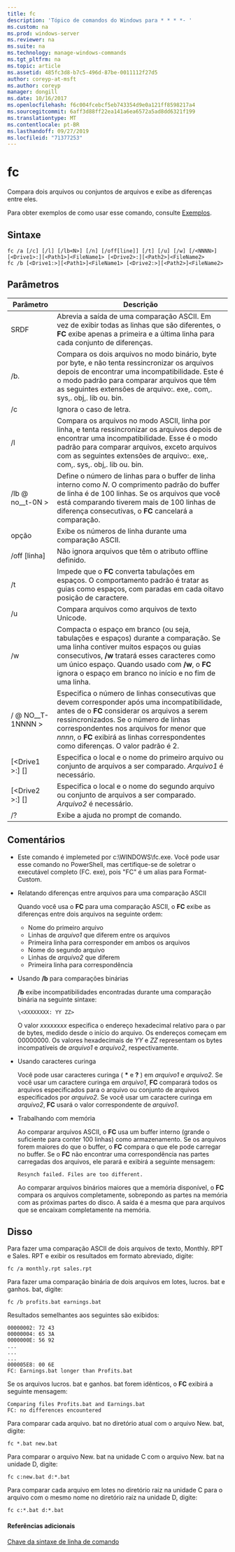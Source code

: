 ```yaml
---
title: fc
description: 'Tópico de comandos do Windows para * * * *- '
ms.custom: na
ms.prod: windows-server
ms.reviewer: na
ms.suite: na
ms.technology: manage-windows-commands
ms.tgt_pltfrm: na
ms.topic: article
ms.assetid: 485fc3d8-b7c5-496d-87be-0011112f27d5
author: coreyp-at-msft
ms.author: coreyp
manager: dongill
ms.date: 10/16/2017
ms.openlocfilehash: f6c004fcebcf5eb743354d9e0a121ff8598217a4
ms.sourcegitcommit: 6aff3d88ff22ea141a6ea6572a5ad8dd6321f199
ms.translationtype: MT
ms.contentlocale: pt-BR
ms.lasthandoff: 09/27/2019
ms.locfileid: "71377253"
---
```

# <a name="fc"></a>fc



Compara dois arquivos ou conjuntos de arquivos e exibe as diferenças entre eles.

Para obter exemplos de como usar esse comando, consulte [Exemplos](#BKMK_examples).

## <a name="syntax"></a>Sintaxe

```
fc /a [/c] [/l] [/lb<N>] [/n] [/off[line]] [/t] [/u] [/w] [/<NNNN>] [<Drive1>:][<Path1>]<FileName1> [<Drive2>:][<Path2>]<FileName2>
fc /b [<Drive1:>][<Path1>]<FileName1> [<Drive2:>][<Path2>]<FileName2>
```

## <a name="parameters"></a>Parâmetros

|            Parâmetro             |                                                                                                                                     Descrição                                                                                                                                      |
|----------------------------------|--------------------------------------------------------------------------------------------------------------------------------------------------------------------------------------------------------------------------------------------------------------------------------------|
|                SRDF                |                                                 Abrevia a saída de uma comparação ASCII. Em vez de exibir todas as linhas que são diferentes, o **FC** exibe apenas a primeira e a última linha para cada conjunto de diferenças.                                                  |
|                /b.                |             Compara os dois arquivos no modo binário, byte por byte, e não tenta ressincronizar os arquivos depois de encontrar uma incompatibilidade. Este é o modo padrão para comparar arquivos que têm as seguintes extensões de arquivo:. exe,. com,. sys,. obj,. lib ou. bin.              |
|                /c                |                                                                                                                               Ignora o caso de letra.                                                                                                                               |
|                /l                |               Compara os arquivos no modo ASCII, linha por linha, e tenta ressincronizar os arquivos depois de encontrar uma incompatibilidade. Esse é o modo padrão para comparar arquivos, exceto arquivos com as seguintes extensões de arquivo:. exe,. com,. sys,. obj,. lib ou. bin.                |
|             /lb @ no__t-0N >              |                         Define o número de linhas para o buffer de linha interno como *N*. O comprimento padrão do buffer de linha é de 100 linhas. Se os arquivos que você está comparando tiverem mais de 100 linhas de diferença consecutivas, o **FC** cancelará a comparação.                         |
|                opção                |                                                                                                                Exibe os números de linha durante uma comparação ASCII.                                                                                                                 |
|            /off [linha]            |                                                                                                               Não ignora arquivos que têm o atributo offline definido.                                                                                                               |
|                /t                |                                                                    Impede que o **FC** converta tabulações em espaços. O comportamento padrão é tratar as guias como espaços, com paradas em cada oitavo posição de caractere.                                                                    |
|                /u                |                                                                                                                        Compara arquivos como arquivos de texto Unicode.                                                                                                                         |
|                /w                |         Compacta o espaço em branco (ou seja, tabulações e espaços) durante a comparação. Se uma linha contiver muitos espaços ou guias consecutivos, **/w** tratará esses caracteres como um único espaço. Quando usado com **/w**, o **FC** ignora o espaço em branco no início e no fim de uma linha.         |
|             / @ NO__T-1NNNN >             | Especifica o número de linhas consecutivas que devem corresponder após uma incompatibilidade, antes de o **FC** considerar os arquivos a serem ressincronizados. Se o número de linhas correspondentes nos arquivos for menor que *nnnn*, o **FC** exibirá as linhas correspondentes como diferenças. O valor padrão é 2. |
| [\<Drive1 >:] [<Path1>] <FileName1> |                                                                                        Especifica o local e o nome do primeiro arquivo ou conjunto de arquivos a ser comparado. *Arquivo1* é necessário.                                                                                        |
| [\<Drive2 >:] [<Path2>] <FileName2> |                                                                                       Especifica o local e o nome do segundo arquivo ou conjunto de arquivos a ser comparado. *Arquivo2* é necessário.                                                                                        |
|                /?                |                                                                                                                         Exibe a ajuda no prompt de comando.                                                                                                                         |

## <a name="remarks"></a>Comentários

-   Este comando é implemeted por c:\WINDOWS\fc.exe. Você pode usar esse comando no PowerShell, mas certifique-se de soletrar o executável completo (FC. exe), pois "FC" é um alias para Format-Custom.

-   Relatando diferenças entre arquivos para uma comparação ASCII

    Quando você usa o **FC** para uma comparação ASCII, o **FC** exibe as diferenças entre dois arquivos na seguinte ordem:  
    -   Nome do primeiro arquivo
    -   Linhas de *arquivo1* que diferem entre os arquivos
    -   Primeira linha para corresponder em ambos os arquivos
    -   Nome do segundo arquivo
    -   Linhas de *arquivo2* que diferem
    -   Primeira linha para correspondência
-   Usando **/b** para comparações binárias

    **/b** exibe incompatibilidades encontradas durante uma comparação binária na seguinte sintaxe:

    `\<XXXXXXXX: YY ZZ>`

    O valor *xxxxxxxx* especifica o endereço hexadecimal relativo para o par de bytes, medido desde o início do arquivo. Os endereços começam em 00000000. Os valores hexadecimais de *YY* e *ZZ* representam os bytes incompatíveis de *arquivo1* e *arquivo2*, respectivamente.
-   Usando caracteres curinga

    Você pode usar caracteres curinga ( **&#42;** e **?** ) em *arquivo1* e *arquivo2*. Se você usar um caractere curinga em *arquivo1*, **FC** comparará todos os arquivos especificados para o arquivo ou conjunto de arquivos especificados por *arquivo2*. Se você usar um caractere curinga em *arquivo2*, **FC** usará o valor correspondente de *arquivo1*.
-   Trabalhando com memória

    Ao comparar arquivos ASCII, o **FC** usa um buffer interno (grande o suficiente para conter 100 linhas) como armazenamento. Se os arquivos forem maiores do que o buffer, o **FC** compara o que ele pode carregar no buffer. Se o **FC** não encontrar uma correspondência nas partes carregadas dos arquivos, ele parará e exibirá a seguinte mensagem:

    `Resynch failed. Files are too different.`

    Ao comparar arquivos binários maiores que a memória disponível, o **FC** compara os arquivos completamente, sobrepondo as partes na memória com as próximas partes do disco. A saída é a mesma que para arquivos que se encaixam completamente na memória.

## <a name="BKMK_examples"></a>Disso

Para fazer uma comparação ASCII de dois arquivos de texto, Monthly. RPT e Sales. RPT e exibir os resultados em formato abreviado, digite:
```
fc /a monthly.rpt sales.rpt 
```
Para fazer uma comparação binária de dois arquivos em lotes, lucros. bat e ganhos. bat, digite:
```
fc /b profits.bat earnings.bat
```
Resultados semelhantes aos seguintes são exibidos:
```
00000002: 72 43
00000004: 65 3A
0000000E: 56 92
...
...
...
000005E8: 00 6E
FC: Earnings.bat longer than Profits.bat
```
Se os arquivos lucros. bat e ganhos. bat forem idênticos, o **FC** exibirá a seguinte mensagem:
```
Comparing files Profits.bat and Earnings.bat
FC: no differences encountered
```
Para comparar cada arquivo. bat no diretório atual com o arquivo New. bat, digite:
```
fc *.bat new.bat
```
Para comparar o arquivo New. bat na unidade C com o arquivo New. bat na unidade D, digite:
```
fc c:new.bat d:*.bat
```
Para comparar cada arquivo em lotes no diretório raiz na unidade C para o arquivo com o mesmo nome no diretório raiz na unidade D, digite:
```
fc c:*.bat d:*.bat
```

#### <a name="additional-references"></a>Referências adicionais

[Chave da sintaxe de linha de comando](command-line-syntax-key.md)
